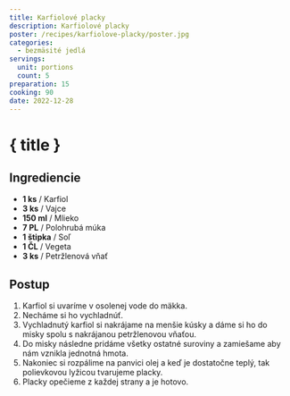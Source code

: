 ```yaml
---
title: Karfiolové placky
description: Karfiolové placky
poster: /recipes/karfiolove-placky/poster.jpg
categories:
  - bezmäsité jedlá
servings:
  unit: portions
  count: 5
preparation: 15
cooking: 90
date: 2022-12-28
---
```


# { title }

## Ingrediencie

- **1 ks** / Karfiol
- **3 ks** / Vajce
- **150 ml** / Mlieko
- **7 PL** / Polohrubá múka
- **1 štipka** / Soľ
- **1 ČL** / Vegeta
- **3 ks** / Petržlenová vňať

## Postup

1. Karfiol si uvaríme v osolenej vode do mäkka.
2. Necháme si ho vychladnúť.
3. Vychladnutý karfiol si nakrájame na menšie kúsky a dáme si ho do misky spolu s nakrájanou petržlenovou vňaťou.
4. Do misky následne pridáme všetky ostatné suroviny a zamiešame aby nám vznikla jednotná hmota.
5. Nakoniec si rozpálime na panvici olej a keď je dostatočne teplý, tak polievkovou lyžicou tvarujeme placky.
6. Placky opečieme z každej strany a je hotovo.
